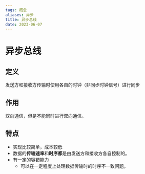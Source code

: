 ```yaml
---
tags: 概念
aliases: 异步
title: 异步总线
date: 2023-06-07
---
```

# 异步总线

## 定义

发送方和接收方传输时使用各自的时钟（非同步时钟信号）进行同步

## 作用

双向通信，但是不能同时进行双向通信。

## 特点

- 实现比较简单，成本较低
- 数据的**传输速率**和**时序都**是由发送方和接收方各自控制的。
- 有一定的容错能力
	- 可以在一定程度上处理数据传输时的时序不一致问题。